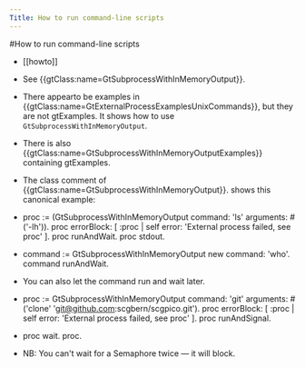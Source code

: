 ---Title: How to run command-line scripts---#How to run command-line scripts- [[howto]]- See {{gtClass:name=GtSubprocessWithInMemoryOutput}}.- There appearto be examples in {{gtClass:name=GtExternalProcessExamplesUnixCommands}}, but they are not gtExamples. It shows how to use `GtSubprocessWithInMemoryOutput`.- There is also {{gtClass:name=GtSubprocessWithInMemoryOutputExamples}} containing gtExamples.- The class comment of {{gtClass:name=GtSubprocessWithInMemoryOutput}}. shows this canonical example:- proc := (GtSubprocessWithInMemoryOutput command: 'ls' arguments: #('-lh')).proc errorBlock: [ :proc | self error: 'External process failed, see proc' ].proc runAndWait.proc stdout.- command := GtSubprocessWithInMemoryOutput new command: 'who'.command runAndWait.- You can also let the command run and wait later.- proc := GtSubprocessWithInMemoryOutput		command: 'git'		arguments: #('clone' 'git@github.com:scgbern/scgpico.git').proc errorBlock: [ :proc | self error: 'External process failed, see proc' ].proc runAndSignal.- proc wait.proc.- NB: You can't wait for a Semaphore twice — it will block.